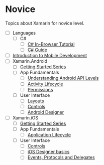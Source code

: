 # Novice

Topics about Xamarin for novice level.

- [ ] Languages
  - [ ] C#
    - [ ] [C# In-Browser Tutorial](https://www.microsoft.com/net/tutorials/csharp/getting-started)
    - [ ] [C# Guide](https://docs.microsoft.com/ru-ru/dotnet/csharp/)
- [ ] [Introduction to Mobile Development](https://docs.microsoft.com/en-us/xamarin/cross-platform/get-started/introduction-to-mobile-development)
- [ ] Xamarin.Android
  - [ ] [Getting Started Series](https://docs.microsoft.com/en-us/xamarin/android/get-started/index)
  - [ ] App Fundamentals
    - [ ] [Understanding Android API Levels](https://docs.microsoft.com/en-us/xamarin/android/app-fundamentals/android-api-levels)
    - [ ] [Activity Lifecycle](https://docs.microsoft.com/en-us/xamarin/android/app-fundamentals/activity-lifecycle/)
    - [ ] [Permissions](https://docs.microsoft.com/en-us/xamarin/android/app-fundamentals/permissions)
  - [ ] User Interface
    - [ ] [Layouts](https://docs.microsoft.com/en-us/xamarin/android/user-interface/layouts/index)
    - [ ] [Controls](https://docs.microsoft.com/en-us/xamarin/android/user-interface/controls/)
    - [ ] [Android Designer](https://docs.microsoft.com/en-us/xamarin/android/user-interface/android-designer/index)
- [ ] Xamarin.iOS
  - [ ] [Getting Started Series](https://docs.microsoft.com/en-us/xamarin/ios/get-started/index)
  - [ ] App Fundamentals
    - [ ] [Application Lifecycle](https://docs.microsoft.com/en-us/xamarin/ios/app-fundamentals/backgrounding/application-lifecycle-demo)
  - [ ] User Interface
    - [ ] [Controls](https://docs.microsoft.com/en-us/xamarin/ios/user-interface/controls/index)
    - [ ] [iOS Designer basics](https://docs.microsoft.com/en-us/xamarin/ios/user-interface/designer/introduction)
    - [ ] [Events, Protocols and Delegates](https://docs.microsoft.com/en-us/xamarin/ios/app-fundamentals/delegates-protocols-and-events)